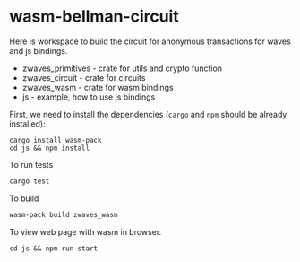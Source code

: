 # wasm-bellman-circuit

Here is workspace to build the circuit for anonymous transactions for waves and js bindings.

* zwaves_primitives - crate for utils and crypto function
* zwaves_circuit - crate for circuits
* zwaves_wasm - crate for wasm bindings
* js - example, how to use js bindings

First, we need to install the dependencies (`cargo` and `npm` should be already installed):

```
cargo install wasm-pack
cd js && npm install
```

To run tests

```bash
cargo test
```


To build

``` bash
wasm-pack build zwaves_wasm
``` 


To view web page with wasm in browser.

```
cd js && npm run start
```
